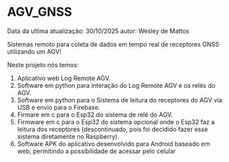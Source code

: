 # AGV_GNSS
Data da ultima atualização: 30/10/2025
autor: Wesley de Mattos


Sistemas remoto para coleta de dados em tempo real de receptores GNSS utilizando um AGV!

Neste projeto nós temos: 
1. Aplicativo web Log Remote AGV.
2. Software em python para interação do Log Remote AGV e os relés do AGV.
3. Software em python para o Sistema de leitura do receptores do AGV via USB e envio para o Firebase.
4. Firmare em c para o Esp32 do sistema de relé do AGV.
5. Firmware em c para o Esp32 do sistema opcional onde o Esp32 faz a leitura dos receptores (descontinuado, pois foi decidido fazer esse sistema diretamente no Raspberry).
6. Software APK do aplicativo desenvolvido para Android baseado em web, permitindo a possibilidade de acessar pelo celular
